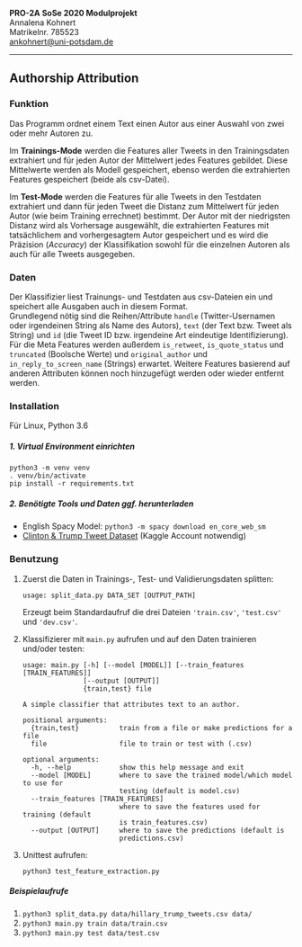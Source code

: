 **PRO-2A SoSe 2020 Modulprojekt** \
Annalena Kohnert \
Matrikelnr. 785523 \
ankohnert@uni-potsdam.de

---
## **Authorship Attribution**


### Funktion

Das Programm ordnet einem Text einen Autor aus einer Auswahl von zwei oder mehr Autoren zu.

Im **Trainings-Mode** werden die Features aller Tweets in den Trainingsdaten extrahiert und für jeden Autor der Mittelwert jedes Features gebildet. Diese Mittelwerte werden als Modell gespeichert, ebenso werden die extrahierten Features gespeichert (beide als csv-Datei).

Im **Test-Mode** werden die Features für alle Tweets in den Testdaten extrahiert und dann für jeden Tweet die Distanz zum Mittelwert für jeden Autor (wie beim Training errechnet) bestimmt. Der Autor mit der niedrigsten Distanz wird als Vorhersage ausgewählt, die extrahierten Features mit tatsächlichem and vorhergesagtem Autor gespeichert und es wird die Präzision (*Accuracy*) der Klassifikation sowohl für die einzelnen Autoren als auch für alle Tweets ausgegeben.

### Daten

Der Klassifizier liest Trainungs- und Testdaten aus csv-Dateien ein und speichert alle Ausgaben auch in diesem Format. \
Grundlegend nötig sind die Reihen/Attribute ``handle`` (Twitter-Usernamen oder irgendeinen String als Name des Autors), ``text`` (der Text bzw. Tweet als String) und ``id`` (die Tweet ID bzw. irgendeine Art eindeutige Identifizierung). \
Für die Meta Features werden außerdem ``is_retweet``, ``is_quote_status`` und ``truncated`` (Boolsche Werte) und ``original_author`` und ``in_reply_to_screen_name`` (Strings) erwartet. Weitere Features basierend auf anderen Attributen können noch hinzugefügt werden oder wieder entfernt werden.

### Installation

Für Linux, Python 3.6


##### 1. Virtual Environment einrichten

````
python3 -m venv venv
. venv/bin/activate
pip install -r requirements.txt
````

##### 2. Benötigte Tools und Daten ggf. herunterladen

* English Spacy Model: ``python3 -m spacy download en_core_web_sm``
* [Clinton & Trump Tweet Dataset](https://www.kaggle.com/benhamner/clinton-trump-tweets) (Kaggle Account notwendig)

### Benutzung

1. Zuerst die Daten in Trainings-, Test- und Validierungsdaten splitten:
    ```
    usage: split_data.py DATA_SET [OUTPUT_PATH]
    ```
    Erzeugt beim Standardaufruf die drei Dateien ``'train.csv'``, ``'test.csv'`` und ``'dev.csv'``.

2. Klassifizierer mit ``main.py`` aufrufen und auf den Daten trainieren und/oder testen:

    ```
    usage: main.py [-h] [--model [MODEL]] [--train_features [TRAIN_FEATURES]]
                   [--output [OUTPUT]]
                   {train,test} file

    A simple classifier that attributes text to an author.

    positional arguments:
      {train,test}          train from a file or make predictions for a file
      file                  file to train or test with (.csv)

    optional arguments:
      -h, --help            show this help message and exit
      --model [MODEL]       where to save the trained model/which model to use for
                            testing (default is model.csv)
      --train_features [TRAIN_FEATURES]
                            where to save the features used for training (default
                            is train_features.csv)
      --output [OUTPUT]     where to save the predictions (default is
                            predictions.csv)
    ```

3. Unittest aufrufen:
    ```
    python3 test_feature_extraction.py
    ```

##### Beispielaufrufe

1. ``python3 split_data.py data/hillary_trump_tweets.csv data/``
2. ``python3 main.py train data/train.csv``
2. ``python3 main.py test data/test.csv``
